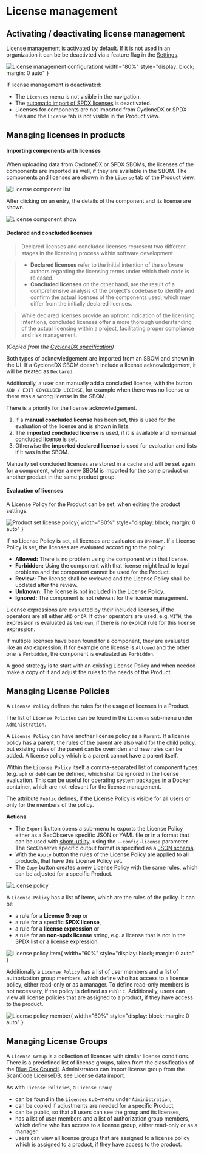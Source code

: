 # License management

## Activating / deactivating license management

License management is activated by default. If it is not used in an organization it can be be deactivted via a feature flag in the [Settings](../getting_started/configuration.md#admininistration-in-secobserve).

![License management configuration](../assets/images/screenshot_license_management_settings.png){ width="80%" style="display: block; margin: 0 auto" }

If license management is deactivated:

* The `Licenses` menu is not visible in the navigation.
* The [automatic import of SPDX licenses](../integrations/license_data.md#spdx-licenses) is deactivated.
* Licenses for components are not imported from CycloneDX or SPDX files and the `License` tab is not visible in the Product view.


## Managing licenses in products

#### Importing components with licenses

When uploading data from CycloneDX or SPDX SBOMs, the licenses of the components are imported as well, if they are available in the SBOM. The components and licenses are shown in the `License` tab of the Product view.

![License component list](../assets/images/screenshot_license_component_list.png)

After clicking on an entry, the details of the component and its license are shown.

![License component show](../assets/images/screenshot_license_component_show.png)


#### Declared and concluded licenses

> Declared licenses and concluded licenses represent two different stages in the licensing process within software development.

> * **Declared licenses** refer to the initial intention of the software authors regarding the licensing terms under which their code is released. 
> * **Concluded licenses** on the other hand, are the result of a comprehensive analysis of the project's codebase to identify and confirm the actual licenses of the components used, which may differ from the initially declared licenses. 

> While declared licenses provide an upfront indication of the licensing intentions, concluded licenses offer a more thorough understanding of the actual licensing within a project, facilitating proper compliance and risk management.

*(Copied from the [CycloneDX specification](https://cyclonedx.org/docs/1.6/json/#components_items_licenses_oneOf_i0_items_license_acknowledgement))*

Both types of acknowledgement are imported from an SBOM and shown in the UI. If a CycloneDX SBOM doesn't include a license acknowledgement, it will be treated as `Declared`.

Additionally, a user can manually add a concluded license, with the button `ADD / EDIT CONCLUDED LICENSE`, for example when there was no license or there was a wrong license in the SBOM.

There is a priority for the license acknowledgement. 

1. If a **manual concluded license** has been set, this is used for the evaluation of the license and is shown in lists.
2. The **imported concluded license** is used, if it is available and no manual concluded license is set.
3. Otherwise the **imported declared license** is used for evaluation and lists if it was in the SBOM.

Manually set concluded licenses are stored in a cache and will be set again for a component, when a new SBOM is imported for the same product or another product in the same product group.


#### Evaluation of licenses

A License Policy for the Product can be set, when editing the product settings.

![Product set license policy](../assets/images/screenshot_product_license_policy.png){ width="80%" style="display: block; margin: 0 auto" }

If no License Policy is set, all licenses are evaluated as `Unknown`. If a License Policy is set, the licenses are evaluated according to the policy:

* **Allowed:** There is no problem using the component with that license.
* **Forbidden:** Using the component with that license might lead to legal problems and the component cannot be used for the Product.
* **Review:** The license shall be reviewed and the License Policy shall be updated after the review.
* **Unknown:** The license is not included in the License Policy.
* **Ignored:** The component is not relevant for the license management.

License expressions are evaluated by their included licenses, if the operators are all either `AND` or `OR`. If other operators are used, e.g. `WITH`, the expression is evaluated as `Unknown`, if there is no explicit rule for this license expression.

If multiple licenses have been found for a component, they are evaluated like an `AND` expression. If for example one license is `Allowed` and the other one is `Forbidden`, the component is evaluated as `Forbidden`. 

A good strategy is to start with an existing License Policy and when needed make a copy of it and adjust the rules to the needs of the Product.

## Managing License Policies

A `License Policy` defines the rules for the usage of licenses in a Product. 

The list of `License Policies` can be found in the `Licenses` sub-menu under `Administration`.

A `License Policy` can have another license policy as a `Parent`. If a license policy has a parent, the rules of the parent are also valid for the child policy, but existing rules of the parent can be overriden and new rules can be added. A license policy which is a parent cannot have a parent itself.

Within the `License Policy` itself a comma-separated list of component types (e.g. `apk` or `deb`) can be defined, which shall be ignored in the license evaluation. This can be useful for operating system packages in a Docker container, which are not relevant for the license management.

The attribute `Public` defines, if the License Policy is visible for all users or only for the members of the policy.

**Actions**

* The `Export` button opens a sub-menu to exports the License Policy either as a SecObserve specific JSON or YAML file or in a format that can be used with [sbom-utility](https://github.com/CycloneDX/sbom-utility?tab=readme-ov-file#license-list-subcommand), using the `--config-license` parameter. The SecObserve specific output format is specified as a [JSON schema](../specification/secobserve_license_policy_schema.json).
* With the `Apply` button the rules of the License Policy are applied to all products, that have this License Policy set.
* The `Copy` button creates a new License Policy with the same rules, which can be adjusted for a specific Product.

![License policy](../assets/images/screenshot_license_policy.png)


A `License Policy` has a list of items, which are the rules of the policy. It can be 

* a rule for a **License Group** or
* a rule for a specific **SPDX license**, 
* a rule for a **license expression** or
* a rule for an **non-spdx license** string, e.g. a license that is not in the SPDX list or a license expression.

![License policy item](../assets/images/screenshot_license_policy_item.png){ width="60%" style="display: block; margin: 0 auto" }



Additionally a `License Policy` has a list of user members and a list of authorization group members, which define who has access to a license policy, either read-only or as a manager. To define read-only members is not necessary, if the policy is defined as `Public`. Additionally, users can view all license policies that are assigned to a product, if they have access to the product.

![License policy member](../assets/images/screenshot_license_policy_member.png){ width="60%" style="display: block; margin: 0 auto" }


## Managing License Groups

A `License Group` is a collection of licenses with similar license conditions. There is a predefined list of license groups, taken from the classification of the [Blue Oak Council](https://blueoakcouncil.org/). Administrators can import license group from the ScanCode LicenseDB, see [License data import](../integrations/license_data.md#scancode-licensedb).

As with `License Policies`, a `License Group` 

* can be found in the `Licenses` sub-menu under `Administration`,
* can be copied if adjustments are needed for a specific Product,
* can be public, so that all users can see the group and its licenses,
* has a list of user members and a list of authorization group members, which define who has access to a license group, either read-only or as a manager.
* users can view all license groups that are assigned to a license policy which is assigned to a product, if they have access to the product.

